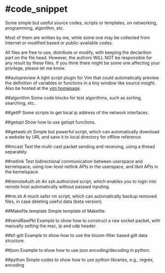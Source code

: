 #code_snippet
============

Some simple but useful source codes, scripts or templates, on networking, programming, algorithm, etc.

Most of them are written by me, while some one may be collected from Internet or modified based or public-available codes.

All files are free to use, distribute or modify, with keeping the declarition part on the file head. However, the authors WILL NOT be responsible for any result by these files. If you think there might be some one affecting your privilege, please let me know.

##autopreview 
A light script plugin for Vim that could automatically preview the definition of variables or functions in a tiny window like source insight. Also be hosted at the [vim homepage](http://www.vim.org/scripts/script.php?script_id=2228).

##algorithm
Some code blocks for test algorithms, such as sorting, searching, etc..

##getIP
Some scripts to get local ip address of the network interfaces.

##getopt
Show how to use getopt functions.

##getweb.sh
Simple but powerful script, which can automatically download a website by URL and save it to local directory for offline reference.

##mcast
Test the multi-cast packet sending and receiving, using a thread separately.

##netlink
Test bidirectional communication between userspace and kernelspace, using low-level netlink APIs in the userspace, and libnl APIs in the kernelspace.

##remoteAuth.sh
An ssh authorized script, which enables you to login into remote host automatically without passwd inputing.

##rm.sh
A much safer rm script, which can automatically backup removed files, in case deleting useful data (beta version).

##Makefile.template
Simple template of Makefile.

##sendRawPkt
Example to show how to construct a raw socket packet, with manually setting the mac, ip and udp header.

##bf-gdt
Example to show how to use the bloom-filter based gdt data structure.

##json
Example to show how to use json encoding/decoding in python.

##python
Simple codes to show how to use python libraries, e.g., regrex, encoding
